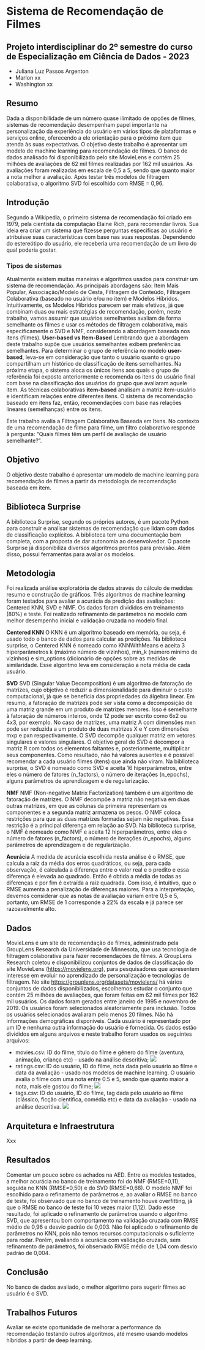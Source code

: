 # Sistema de Recomendação de Filmes
## Projeto interdisciplinar do 2º semestre do curso de Especialização em Ciência de Dados - 2023

- Juliana Luz Passos Argenton
- Marlon xx
- Washington xx

## Resumo
Dada a disponibilidade de um número quase ilimitado de opções de filmes, sistemas de recomendação desempenham papel importante na personalização da experiência do usuário em vários tipos de plataformas e serviços online, oferecendo a ele orientação para o próximo item que atenda às suas expectativas.
O objetivo deste trabalho é apresentar um modelo de machine learning para recomendação de filmes.
O banco de dados analisado foi disponibilizado pelo site MovieLens e contém 25 milhões de avaliações de 62 mil filmes realizadas por 162 mil usuários. As avaliações foram realizadas em escala de 0,5 a 5, sendo que quanto maior a nota melhor a avaliação.
Após testar três modelos de filtragem colaborativa, o algoritmo SVD foi escolhido com RMSE = 0,96.

## Introdução
Segundo a Wikipedia, o primeiro sistema de recomendação foi criado em 1979, pela cientista da computação Elaine Rich, para recomendar livros. Sua ideia era criar um sistema que fizesse perguntas específicas ao usuário e atribuísse suas características com base nas suas respostas. Dependendo do estereótipo do usuário, ele receberia uma recomendação de um livro do qual poderia gostar. 

### Tipos de sistemas
Atualmente existem muitas maneiras e algoritmos usados ​​para construir um sistema de recomendação. As principais abordagens são: Item Mais Popular, Associação/Modelo de Cesta, Filtragem de Conteúdo, Filtragem Colaborativa (baseado no usuário e/ou no item) e Modelos Híbridos.
Intuitivamente, os Modelos Híbridos parecem ser mais efetivos, já que combinam duas ou mais estratégias de recomendação, porém, neste trabalho, vamos assumir que usuários semelhantes avaliam de forma semelhante os filmes e usar os métodos de filtragem colaborativa, mais especificamente o SVD e NMF, considerando a abordagem baseada nos itens (filmes).
**User-based vs Item-Based**
Lembrando que a abordagem deste trabalho supõe que usuários semelhantes exibem preferências semelhantes. Para determinar o grupo de referência no modelo **user-based**, leva-se em consideração que tanto o usuário quanto o grupo compartilham um histórico de classificação de itens semelhantes. Na próxima etapa, o sistema aloca os únicos itens aos quais o grupo de referência foi exposto anteriormente e recomenda os itens do usuário final com base na classificação dos usuários do grupo que avaliaram aquele item. As técnicas colaborativas **item-based** analisam a matriz item-usuário e identificam relações entre diferentes itens. O sistema de recomendação baseado em itens faz, então, recomendações com base nas relações lineares (semelhanças) entre os itens.

Este trabalho avalia a Filtragem Colaborativa Baseada em Itens. No contexto de uma recomendação de filme para filme, um filtro colaborativo responde à pergunta: “Quais filmes têm um perfil de avaliação de usuário semelhante?”.

## Objetivo
O objetivo deste trabalho é apresentar um modelo de machine learning para recomendação de filmes a partir da metodologia de recomendação baseada em item.

## Biblioteca Surprise
A biblioteca Surprise, segundo os próprios autores, é um pacote Python para construir e analisar sistemas de recomendação que lidam com dados de classificação explícitos.
A biblioteca tem uma documentação bem completa, com a proposta de dar autonomia ao desenvolvedor. O pacote Surprise já disponibiliza diversos algoritmos prontos para previsão. Além disso, possui ferramentas para avaliar os modelos.

## Metodologia
Foi realizada análise exploratória de dados através do cálculo de medidas resumo e construção de gráficos.
Três algoritmos de machine learning foram testados para avaliar a acurácia da predição das avaliações: Centered KNN, SVD e NMF.
Os dados foram divididos em treinamento (80%) e teste. Foi realizado refinamento de parâmetros no modelo com melhor desempenho inicial e validação cruzada no modelo final.

**Centered KNN**
O KNN é um algoritmo baseado em memória, ou seja, é usado todo o banco de dados para calcular as predições. Na biblioteca surprise, o Centered KNN é nomeado como KNNWithMeans e aceita 3 hiperparâmetros k (máximo número de vizinhos), min_k (número mínimo de vizinhos) e sim_options (dicionário de opções sobre as medidas de similaridade. Esse algoritmo leva em consideração a nota média de cada usuário.

**SVD**
SVD (Singular Value Decomposition) é um algoritmo de fatoração de matrizes, cujo objetivo é reduzir a dimensionalidade para diminuir o custo computacional, já que se beneficia das propriedades da álgebra linear. Em resumo, a fatoração de matrizes pode ser vista como a decomposição de uma matriz grande em um produto de matrizes menores. Isso é semelhante à fatoração de números inteiros, onde 12 pode ser escrito como 6x2 ou 4x3, por exemplo. No caso de matrizes, uma matriz A com dimensões mxn pode ser reduzida a um produto de duas matrizes X e Y com dimensões mxp e pxn respectivamente.
O SVD decompõe qualquer matriz em vetores singulares e valores singulares. O objetivo geral do SVD é decompor a matriz R com todos os elementos faltantes e, posteriormente, multiplicar seus componentes. Como resultado, não há valores ausentes e é possível recomendar a cada usuário filmes (itens) que ainda não viram.
Na biblioteca surprise, o SVD é nomeado como SVD e aceita 16 hiperparâmetros, entre eles o número de fatores (n_factors), o número de iterações (n_epochs), alguns parâmetros de aprendizagem e de regularização.

**NMF**
NMF (Non-negative Matrix Factorization) também é um algoritmo de fatoração de matrizes. O NMF decompõe a matriz não negativa em duas outras matrizes, em que as colunas da primeira representam os componentes e a segunda matriz armazena os pesos. O NMF coloca restrições para que as duas matrizes formadas sejam não negativas. Essa restrição é a principal diferença em relação ao SVD.
Na biblioteca surprise, o NMF é nomeado como NMF e aceita 12 hiperparâmetros, entre eles o número de fatores (n_factors), o número de iterações (n_epochs), alguns parâmetros de aprendizagem e de regularização.

**Acurácia**
A medida de acurácia escolhida nesta análise é o RMSE, que calcula a raiz da média dos erros quadráticos, ou seja, para cada observação, é calculada a diferença entre o valor real e o predito e essa diferença é elevada ao quadrado. Então é obtida a média de todas as diferenças e por fim é extraída a raiz quadrada. Com isso, é intuitivo, que o RMSE aumenta a penalização de diferenças maiores. Para a interpretação, devemos considerar que as notas de avaliação variam entre 0,5 e 5, portanto, um RMSE de 1 corresponde a 22% da escala e já parece ser razoavelmente alto.

## Dados
MovieLens é um site de recomendação de filmes, administrado pela GroupLens Research da Universidade de Minnesota, que usa tecnologia de filtragem colaborativa para fazer recomendações de filmes. A GroupLens Research coletou e disponibilizou conjuntos de dados de classificação do site MovieLens (https://movielens.org), para pesquisadores que apresentem interesse em evoluir no aprendizado de personalização e tecnologias de filtragem.
No site https://grouplens.org/datasets/movielens/ há vários conjuntos de dados disponibilizados, escolhemos estudar o conjunto que contém 25 milhões de avaliações, que foram feitas em 62 mil filmes por 162 mil usuários. Os dados foram gerados entre janeiro de 1995 e novembro de 2019.
Os usuários foram selecionados aleatoriamente para inclusão. Todos os usuários selecionados avaliaram pelo menos 20 filmes. Não há informações demográficas disponíveis. Cada usuário é representado por um ID e nenhuma outra informação do usuário é fornecida.
Os dados estão divididos em alguns arquivos e neste trabalho foram usados os seguintes arquivos:
- movies.csv: ID do filme, título do filme e gênero do filme (aventura, animação, criança etc) - usado na análise descritiva;
![](readme-images/01.png)
- ratings.csv: ID do usuário, ID do filme, nota dada pelo usuário ao filme e data da avaliação - usado nos modelos de machine learning. O usuário avalia o filme com uma nota entre 0.5 e 5, sendo que quanto maior a nota, mais ele gostou do filme;
![](readme-images/02.png)
- tags.csv: ID do usuário, ID do filme, tag dada pelo usuário ao filme (clássico, ficção científica, comédia etc) e data da avaliação - usado na análise descritiva.
![](readme-images/03.png)

## Arquitetura e Infraestrutura
Xxx

## Resultados
Comentar um pouco sobre os achados na AED.
Entre os modelos testados, a melhor acurácia no banco de treinamento foi do NMF (RMSE=0,11), seguida no KNN (RMSE=0,50) e do SVD (RMSE=0,68). O modelo NMF foi escolhido para o refinamento de parâmetros e, ao avaliar o RMSE no banco de teste, foi observado que no banco de treinamento houve overfitting, já que o RMSE no banco de teste foi 10 vezes maior (1,12). Dado esse resultado, foi aplicado o refinamento de parâmetros usando o algoritmo SVD, que apresentou bom comportamento na validação cruzada com RMSE médio de 0,96 e desvio padrão de 0,003.
Não foi aplicado o refinamento de parâmetros no KNN, pois não temos recursos computacionais o suficiente para rodar. Porém, avaliando a acurácia com validação cruzada, sem refinamento de parâmetros, foi observado RMSE médio de 1,04 com desvio padrão de 0,004.

## Conclusão
No banco de dados avaliado, o melhor algoritmo para sugerir filmes ao usuário é o SVD.

## Trabalhos Futuros
Avaliar se existe oportunidade de melhorar a performance da recomendação testando outros algoritmos, até mesmo usando modelos híbridos a partir de deep learning.
